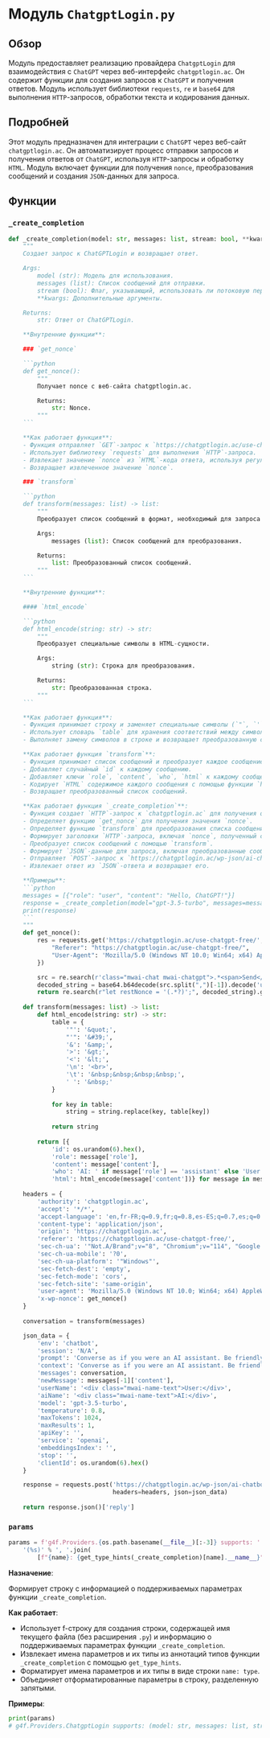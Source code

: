 # Модуль `ChatgptLogin.py`

## Обзор

Модуль предоставляет реализацию провайдера `ChatgptLogin` для взаимодействия с `ChatGPT` через веб-интерфейс `chatgptlogin.ac`. Он содержит функции для создания запросов к `ChatGPT` и получения ответов. Модуль использует библиотеки `requests`, `re` и `base64` для выполнения `HTTP`-запросов, обработки текста и кодирования данных.

## Подробней

Этот модуль предназначен для интеграции с `ChatGPT` через веб-сайт `chatgptlogin.ac`. Он автоматизирует процесс отправки запросов и получения ответов от `ChatGPT`, используя `HTTP`-запросы и обработку `HTML`. Модуль включает функции для получения `nonce`, преобразования сообщений и создания `JSON`-данных для запроса.

## Функции

### `_create_completion`

```python
def _create_completion(model: str, messages: list, stream: bool, **kwargs):
    """
    Создает запрос к ChatGPTLogin и возвращает ответ.

    Args:
        model (str): Модель для использования.
        messages (list): Список сообщений для отправки.
        stream (bool): Флаг, указывающий, использовать ли потоковую передачу.
        **kwargs: Дополнительные аргументы.

    Returns:
        str: Ответ от ChatGPTLogin.

    **Внутренние функции**:

    ### `get_nonce`

    ```python
    def get_nonce():
        """
        Получает nonce с веб-сайта chatgptlogin.ac.

        Returns:
            str: Nonce.
        """
    ```

    **Как работает функция**:
    - Функция отправляет `GET`-запрос к `https://chatgptlogin.ac/use-chatgpt-free/` для получения значения `nonce`, необходимого для последующих запросов.
    - Использует библиотеку `requests` для выполнения `HTTP`-запроса.
    - Извлекает значение `nonce` из `HTML`-кода ответа, используя регулярные выражения и `base64` декодирование.
    - Возвращает извлеченное значение `nonce`.

    ### `transform`

    ```python
    def transform(messages: list) -> list:
        """
        Преобразует список сообщений в формат, необходимый для запроса к ChatGPTLogin.

        Args:
            messages (list): Список сообщений для преобразования.

        Returns:
            list: Преобразованный список сообщений.
        """
    ```

    **Внутренние функции**:

    #### `html_encode`

    ```python
    def html_encode(string: str) -> str:
        """
        Преобразует специальные символы в HTML-сущности.

        Args:
            string (str): Строка для преобразования.

        Returns:
            str: Преобразованная строка.
        """
    ```

    **Как работает функция**:
    - Функция принимает строку и заменяет специальные символы (`"`, `'`, `&`, `>`, `<`, `\n`, `\t`, ` `) на соответствующие `HTML`-сущности.
    - Использует словарь `table` для хранения соответствий между символами и их `HTML`-эквивалентами.
    - Выполняет замену символов в строке и возвращает преобразованную строку.

    **Как работает функция `transform`**:
    - Функция принимает список сообщений и преобразует каждое сообщение в формат, необходимый для запроса к `ChatGPTLogin`.
    - Добавляет случайный `id` к каждому сообщению.
    - Добавляет ключи `role`, `content`, `who`, `html` к каждому сообщению.
    - Кодирует `HTML` содержимое каждого сообщения с помощью функции `html_encode`.
    - Возвращает преобразованный список сообщений.

    **Как работает функция `_create_completion`**:
    - Функция создает `HTTP`-запрос к `chatgptlogin.ac` для получения ответа от `ChatGPT`.
    - Определяет функцию `get_nonce` для получения значения `nonce`.
    - Определяет функцию `transform` для преобразования списка сообщений.
    - Формирует заголовки `HTTP`-запроса, включая `nonce`, полученный с помощью `get_nonce`.
    - Преобразует список сообщений с помощью `transform`.
    - Формирует `JSON`-данные для запроса, включая преобразованные сообщения.
    - Отправляет `POST`-запрос к `https://chatgptlogin.ac/wp-json/ai-chatbot/v1/chat` с заголовками и `JSON`-данными.
    - Извлекает ответ из `JSON`-ответа и возвращает его.

    **Примеры**:
    ```python
    messages = [{"role": "user", "content": "Hello, ChatGPT!"}]
    response = _create_completion(model="gpt-3.5-turbo", messages=messages, stream=False)
    print(response)
    ```
    """
    def get_nonce():
        res = requests.get('https://chatgptlogin.ac/use-chatgpt-free/', headers={
            "Referer": "https://chatgptlogin.ac/use-chatgpt-free/",
            "User-Agent": 'Mozilla/5.0 (Windows NT 10.0; Win64; x64) AppleWebKit/537.36 (KHTML, like Gecko) Chrome/114.0.0.0 Safari/537.36'
        })

        src = re.search(r'class="mwai-chat mwai-chatgpt">.*<span>Send</span></button></div></div></div> <script defer src="(.*?)">', res.text).group(1)
        decoded_string = base64.b64decode(src.split(",")[-1]).decode('utf-8')
        return re.search(r"let restNonce = '(.*?)';", decoded_string).group(1)
    
    def transform(messages: list) -> list:
        def html_encode(string: str) -> str:
            table = {
                '"': '&quot;',
                "'": '&#39;',
                '&': '&amp;',
                '>': '&gt;',
                '<': '&lt;',
                '\n': '<br>',
                '\t': '&nbsp;&nbsp;&nbsp;&nbsp;',
                ' ': '&nbsp;'
            }
            
            for key in table:
                string = string.replace(key, table[key])
                
            return string
        
        return [{
            'id': os.urandom(6).hex(),
            'role': message['role'],
            'content': message['content'],
            'who': 'AI: ' if message['role'] == 'assistant' else 'User: ',
            'html': html_encode(message['content'])} for message in messages]
    
    headers = {
        'authority': 'chatgptlogin.ac',
        'accept': '*/*',
        'accept-language': 'en,fr-FR;q=0.9,fr;q=0.8,es-ES;q=0.7,es;q=0.6,en-US;q=0.5,am;q=0.4,de;q=0.3',
        'content-type': 'application/json',
        'origin': 'https://chatgptlogin.ac',
        'referer': 'https://chatgptlogin.ac/use-chatgpt-free/',
        'sec-ch-ua': '"Not.A/Brand";v="8", "Chromium";v="114", "Google Chrome";v="114"',
        'sec-ch-ua-mobile': '?0',
        'sec-ch-ua-platform': '"Windows"',
        'sec-fetch-dest': 'empty',
        'sec-fetch-mode': 'cors',
        'sec-fetch-site': 'same-origin',
        'user-agent': 'Mozilla/5.0 (Windows NT 10.0; Win64; x64) AppleWebKit/537.36 (KHTML, like Gecko) Chrome/114.0.0.0 Safari/537.36',
        'x-wp-nonce': get_nonce()
    }
    
    conversation = transform(messages)

    json_data = {
        'env': 'chatbot',
        'session': 'N/A',
        'prompt': 'Converse as if you were an AI assistant. Be friendly, creative.',
        'context': 'Converse as if you were an AI assistant. Be friendly, creative.',
        'messages': conversation,
        'newMessage': messages[-1]['content'],
        'userName': '<div class="mwai-name-text">User:</div>',
        'aiName': '<div class="mwai-name-text">AI:</div>',
        'model': 'gpt-3.5-turbo',
        'temperature': 0.8,
        'maxTokens': 1024,
        'maxResults': 1,
        'apiKey': '',
        'service': 'openai',
        'embeddingsIndex': '',
        'stop': '',
        'clientId': os.urandom(6).hex()
    }

    response = requests.post('https://chatgptlogin.ac/wp-json/ai-chatbot/v1/chat', 
                             headers=headers, json=json_data)
    
    return response.json()['reply']
```

### `params`

```python
params = f'g4f.Providers.{os.path.basename(__file__)[:-3]} supports: ' + \
    '(%s)' % ', '.join(
        [f"{name}: {get_type_hints(_create_completion)[name].__name__}" for name in _create_completion.__code__.co_varnames[:_create_completion.__code__.co_argcount]])
```

**Назначение**:

Формирует строку с информацией о поддерживаемых параметрах функции `_create_completion`.

**Как работает**:

- Использует f-строку для создания строки, содержащей имя текущего файла (без расширения `.py`) и информацию о поддерживаемых параметрах функции `_create_completion`.
- Извлекает имена параметров и их типы из аннотаций типов функции `_create_completion` с помощью `get_type_hints`.
- Форматирует имена параметров и их типы в виде строки `name: type`.
- Объединяет отформатированные параметры в строку, разделенную запятыми.

**Примеры**:

```python
print(params)
# g4f.Providers.ChatgptLogin supports: (model: str, messages: list, stream: bool, kwargs: dict)
```